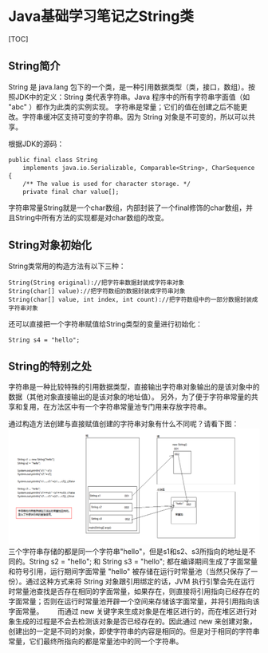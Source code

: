 # Java基础学习笔记之String类

[TOC]

## String简介
String 是 java.lang 包下的一个类，是一种引用数据类型（类，接口，数组）。按照JDK中的定义：String 类代表字符串。Java 程序中的所有字符串字面值（如 "abc" ）都作为此类的实例实现。 字符串是常量；它们的值在创建之后不能更改。字符串缓冲区支持可变的字符串。因为 String 对象是不可变的，所以可以共享。

根据JDK的源码：
```
public final class String    
	implements java.io.Serializable, Comparable<String>, CharSequence {    
	/** The value is used for character storage. */  
	private final char value[];
```
字符串常量String就是一个char数组，内部封装了一个final修饰的char数组，并且String中所有方法的实现都是对char数组的改变。

## String对象初始化
String类常用的构造方法有以下三种：
```
String(String original)://把字符串数据封装成字符串对象
String(char[] value)://把字符数组的数据封装成字符串对象
String(char[] value, int index, int count)://把字符数组中的一部分数据封装成字符串对象
```
还可以直接把一个字符串赋值给String类型的变量进行初始化：
```
String s4 = "hello";
```
## String的特别之处
字符串是一种比较特殊的引用数据类型，直接输出字符串对象输出的是该对象中的数据（其他对象直接输出的是该对象的地址值）。 
另外，为了便于字符串常量的共享和复用，在方法区中有一个字符串常量池专门用来存放字符串。

通过构造方法创建与直接赋值创建的字符串对象有什么不同呢？请看下图：
![字符串对象构造方法创建和直接赋值的区别](./images/01String.gif)
三个字符串存储的都是同一个字符串"hello"，但是s1和s2、s3所指向的地址是不同的。String s2 = "hello"; 和 String s3 = "hello"; 都在编译期间生成了字面常量和符号引用，运行期间字面常量 "hello" 被存储在运行时常量池（当然只保存了一份）。通过这种方式来将 String 对象跟引用绑定的话，JVM 执行引擎会先在运行时常量池查找是否存在相同的字面常量，如果存在，则直接将引用指向已经存在的字面常量；否则在运行时常量池开辟一个空间来存储该字面常量，并将引用指向该字面常量。　
　
而通过 new 关键字来生成对象是在堆区进行的，而在堆区进行对象生成的过程是不会去检测该对象是否已经存在的。因此通过 new 来创建对象，创建出的一定是不同的对象，即使字符串的内容是相同的。但是对于相同的字符串常量，它们最终所指向的都是常量池中的同一个字符串。
